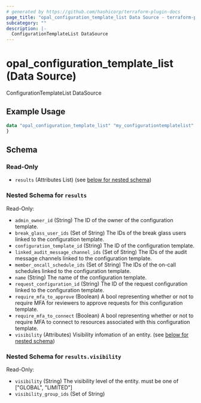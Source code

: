 ```yaml
---
# generated by https://github.com/hashicorp/terraform-plugin-docs
page_title: "opal_configuration_template_list Data Source - terraform-provider-opal"
subcategory: ""
description: |-
  ConfigurationTemplateList DataSource
---
```


# opal_configuration_template_list (Data Source)

ConfigurationTemplateList DataSource

## Example Usage

```terraform
data "opal_configuration_template_list" "my_configurationtemplatelist" {
}
```

<!-- schema generated by tfplugindocs -->
## Schema

### Read-Only

- `results` (Attributes List) (see [below for nested schema](#nestedatt--results))

<a id="nestedatt--results"></a>
### Nested Schema for `results`

Read-Only:

- `admin_owner_id` (String) The ID of the owner of the configuration template.
- `break_glass_user_ids` (Set of String) The IDs of the break glass users linked to the configuration template.
- `configuration_template_id` (String) The ID of the configuration template.
- `linked_audit_message_channel_ids` (Set of String) The IDs of the audit message channels linked to the configuration template.
- `member_oncall_schedule_ids` (Set of String) The IDs of the on-call schedules linked to the configuration template.
- `name` (String) The name of the configuration template.
- `request_configuration_id` (String) The ID of the request configuration linked to the configuration template.
- `require_mfa_to_approve` (Boolean) A bool representing whether or not to require MFA for reviewers to approve requests for this configuration template.
- `require_mfa_to_connect` (Boolean) A bool representing whether or not to require MFA to connect to resources associated with this configuration template.
- `visibility` (Attributes) Visibility infomation of an entity. (see [below for nested schema](#nestedatt--results--visibility))

<a id="nestedatt--results--visibility"></a>
### Nested Schema for `results.visibility`

Read-Only:

- `visibility` (String) The visibility level of the entity. must be one of ["GLOBAL", "LIMITED"]
- `visibility_group_ids` (Set of String)


